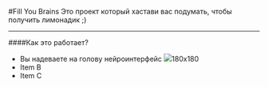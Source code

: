 #Fill You Brains
 Это проект который хастави вас подумать, чтобы получить лимонадик  ;)

------------
####Как это работает?

- Вы надеваете на голову нейроинтерфейс
![](https://github.com/stovv/-Fill-You-Brains/blob/master/imgs/neiro.jpg)180x180
- Item B
- Item C
